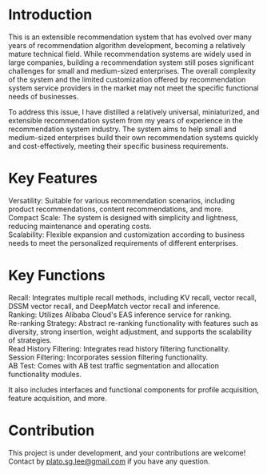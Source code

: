 
# Introduction
This is an extensible recommendation system that has evolved over many years of recommendation algorithm development, becoming a relatively mature technical field. While recommendation systems are widely used in large companies, building a recommendation system still poses significant challenges for small and medium-sized enterprises. The overall complexity of the system and the limited customization offered by recommendation system service providers in the market may not meet the specific functional needs of businesses.

To address this issue, I have distilled a relatively universal, miniaturized, and extensible recommendation system from my years of experience in the recommendation system industry. The system aims to help small and medium-sized enterprises build their own recommendation systems quickly and cost-effectively, meeting their specific business requirements.

# Key Features
Versatility: Suitable for various recommendation scenarios, including product recommendations, content recommendations, and more.   
Compact Scale: The system is designed with simplicity and lightness, reducing maintenance and operating costs.   
Scalability: Flexible expansion and customization according to business needs to meet the personalized requirements of different enterprises.  

# Key Functions
Recall: Integrates multiple recall methods, including KV recall, vector recall, DSSM vector recall, and DeepMatch vector recall and inference.  
Ranking: Utilizes Alibaba Cloud's EAS inference service for ranking.  
Re-ranking Strategy: Abstract re-ranking functionality with features such as diversity, strong insertion, weight adjustment, and supports the scalability of strategies.  
Read History Filtering: Integrates read history filtering functionality.  
Session Filtering: Incorporates session filtering functionality.  
AB Test: Comes with AB test traffic segmentation and allocation functionality modules.  

It also includes interfaces and functional components for profile acquisition, feature acquisition, and more.  

# Contribution
This project is under development, and your contributions are welcome! Contact by plato.sg.lee@gmail.com if you have any question.